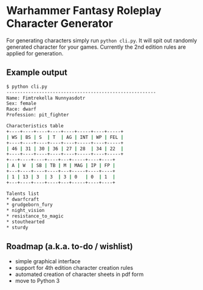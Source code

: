Warhammer Fantasy Roleplay Character Generator
==============================================

For generating characters simply run `python cli.py`. It will spit out
randomly generated character for your games. Currently the 2nd edition rules
are applied for generation.

Example output
--------------

```bash
$ python cli.py 
-------------------------------------------------------
Name: Fimtrekella Nunnyasdotr
Sex: female
Race: dwarf
Profession: pit_fighter

Characteristics table
+----+----+----+----+----+-----+----+-----+
| WS | BS | S  | T  | AG | INT | WP | FEL |
+----+----+----+----+----+-----+----+-----+
| 46 | 31 | 30 | 36 | 27 | 28  | 34 | 22  |
+----+----+----+----+----+-----+----+-----+
+---+----+----+----+---+-----+----+----+
| A | W  | SB | TB | M | MAG | IP | FP |
+---+----+----+----+---+-----+----+----+
| 1 | 13 | 3  | 3  | 3 | 0   | 0  | 1  |
+---+----+----+----+---+-----+----+----+

Talents list
* dwarfcraft
* grudgeborn_fury
* night_vision
* resistance_to_magic
* stouthearted
* sturdy
```

Roadmap (a.k.a. to-do / wishlist)
----------------------

* simple graphical interface
* support for 4th edition character creation rules
* automated creation of character sheets in pdf form
* move to Python 3


